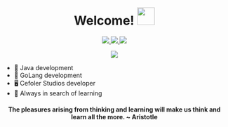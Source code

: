 <div align="center">
   <h1> Welcome! <img src="https://media.giphy.com/media/hvRJCLFzcasrR4ia7z/giphy.gif" width="40px"> </h1>
</div>

<p align="center">
  <a href="mailto:deserrc@gmail.com">
    <img src="https://img.shields.io/badge/deserrc@gmail.com-00008B?logo=gmail&style=flat-square">
  </a>
  <a href="https://linkedin.com/in/Deser">
    <img src="https://img.shields.io/badge/Diego Cruz-00008B?logo=linkedin&style=flat-square">
  </a>
  <a href="https://twitter.com/intent/follow?screen_name=DeserRC">
    <img src="https://img.shields.io/badge/DeserRC-00008B?logo=twitter&style=flat-square">
  </a>
</p>

<p align="center">
   <img src="https://github-readme-stats.vercel.app/api?username=DeserRC&count_private=true&show_icons=true&theme=github_dark" />
</p>

- 👑 Java development
- 🧨 GoLang development
- 🖥️ Cefoler Studios developer
- 📕 Always in search of learning

<div align="center">
   <h4> The pleasures arising from thinking and learning will make us think and learn all the more. ~ Aristotle <h4>
</div>
